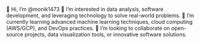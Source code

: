 👋 Hi, I’m @monik1473
👀 I’m interested in data analysis, software development, and leveraging technology to solve real-world problems.
🌱 I’m currently learning advanced machine learning techniques, cloud computing (AWS/GCP), and DevOps practices.
💞️ I’m looking to collaborate on open-source projects, data visualization tools, or innovative software solutions.


